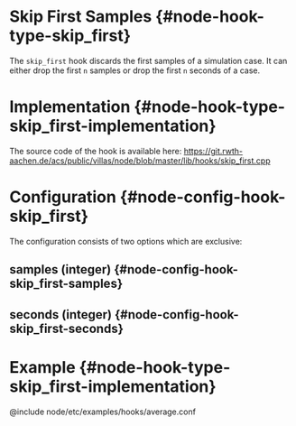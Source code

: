 # Skip First Samples {#node-hook-type-skip_first}

The `skip_first` hook discards the first samples of a simulation case.
It can either drop the first `n` samples or drop the first `n` seconds of a case.

# Implementation {#node-hook-type-skip_first-implementation}

The source code of the hook is available here:
https://git.rwth-aachen.de/acs/public/villas/node/blob/master/lib/hooks/skip_first.cpp

# Configuration {#node-config-hook-skip_first}

The configuration consists of two options which are exclusive:

## samples (integer) {#node-config-hook-skip_first-samples}

## seconds (integer) {#node-config-hook-skip_first-seconds}

# Example {#node-hook-type-skip_first-implementation}

@include node/etc/examples/hooks/average.conf
